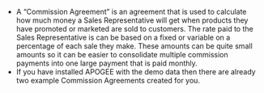 - A “Commission Agreement” is an agreement that is used to calculate how much money a Sales Representative will get when products they have promoted or marketed are sold to customers. The rate paid to the Sales Representative is can be based on a fixed or variable on a percentage of each sale they make. These amounts can be quite small amounts so it can be easier to consolidate multiple commission payments into one large payment that is paid monthly.
- If you have installed APOGEE with the demo data then there are already two example Commission Agreements created for you.
